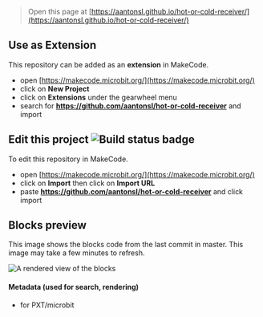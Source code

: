 
> Open this page at [https://aantonsl.github.io/hot-or-cold-receiver/](https://aantonsl.github.io/hot-or-cold-receiver/)

## Use as Extension

This repository can be added as an **extension** in MakeCode.

* open [https://makecode.microbit.org/](https://makecode.microbit.org/)
* click on **New Project**
* click on **Extensions** under the gearwheel menu
* search for **https://github.com/aantonsl/hot-or-cold-receiver** and import

## Edit this project ![Build status badge](https://github.com/aantonsl/hot-or-cold-receiver/workflows/MakeCode/badge.svg)

To edit this repository in MakeCode.

* open [https://makecode.microbit.org/](https://makecode.microbit.org/)
* click on **Import** then click on **Import URL**
* paste **https://github.com/aantonsl/hot-or-cold-receiver** and click import

## Blocks preview

This image shows the blocks code from the last commit in master.
This image may take a few minutes to refresh.

![A rendered view of the blocks](https://github.com/aantonsl/hot-or-cold-receiver/raw/master/.github/makecode/blocks.png)

#### Metadata (used for search, rendering)

* for PXT/microbit
<script src="https://makecode.com/gh-pages-embed.js"></script><script>makeCodeRender("{{ site.makecode.home_url }}", "{{ site.github.owner_name }}/{{ site.github.repository_name }}");</script>

